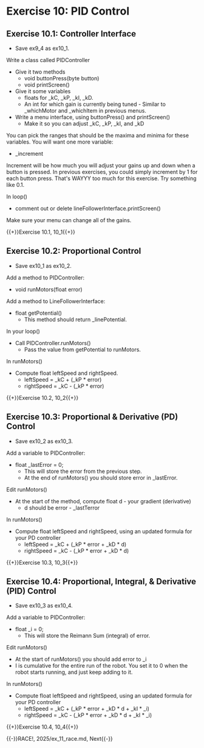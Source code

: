 # Exercise 10: PID Control

## Exercise 10.1: Controller Interface

- Save ex9_4 as ex10_1.

Write a class called PIDController
- Give it two methods
  - void buttonPress(byte button)
  - void printScreen()
- Give it some variables
  - floats for _kC, _kP, _kI, _kD.
  - An int for which gain is currently being tuned - Similar to _whichMotor and _whichItem in previous menus.
- Write a menu interface, using buttonPress() and printScreen()
  - Make it so you can adjust _kC, _kP, _kI, and _kD

You can pick the ranges that should be the maxima and minima for these variables.
You will want one more variable:
- _increment

Increment will be how much you will adjust your gains up and down when a button is pressed. In previous exercises, you could simply increment by 1 for each button press. That's WAYYY too much for this exercise. Try something like 0.1.

In loop()
- comment out or delete lineFollowerInterface.printScreen()

Make sure your menu can change all of the gains.

{{+}}Exercise 10.1, 10_1{{+}}

## Exercise 10.2: Proportional Control

- Save ex10_1 as ex10_2.

Add a method to PIDController:
- void runMotors(float error)

Add a method to LineFollowerInterface:
- float getPotential()
  - This method should return _linePotential.

In your loop()
- Call PIDController.runMotors()
  - Pass the value from getPotential to runMotors.

In runMotors()
- Compute float leftSpeed and rightSpeed.
  - leftSpeed = _kC + (_kP * error)
  - rightSpeed = _kC - (_kP * error)

{{+}}Exercise 10.2, 10_2{{+}}

## Exercise 10.3: Proportional & Derivative (PD) Control

- Save ex10_2 as ex10_3.

Add a variable to PIDController:
- float _lastError = 0;
  - This will store the error from the previous step.
  - At the end of runMotors() you should store error in _lastError.

Edit runMotors()
- At the start of the method, compute float d - your gradient (derivative)
  - d should be error - _lastTerror

In runMotors()
- Compute float leftSpeed and rightSpeed, using an updated formula for your PD controller
  - leftSpeed = _kC + (_kP * error + _kD * d)
  - rightSpeed = _kC - (_kP * error + _kD * d)

{{+}}Exercise 10.3, 10_3{{+}}

## Exercise 10.4: Proportional, Integral, & Derivative (PID) Control

- Save ex10_3 as ex10_4.

Add a variable to PIDController:
- float _i = 0;
  - This will store the Reimann Sum (integral) of error.

Edit runMotors()
- At the start of runMotors() you should add error to _i
- I is cumulative for the entire run of the robot. You set it to 0 when the robot starts running, and just keep adding to it.

In runMotors()
- Compute float leftSpeed and rightSpeed, using an updated formula for your PD controller
  - leftSpeed = _kC + (_kP * error + _kD * d + _kI * _i)
  - rightSpeed = _kC - (_kP * error + _kD * d + _kI * _i)

{{+}}Exercise 10.4, 10_4{{+}}

{{-}}RACE!, 2025/ex_11_race.md, Next{{-}}
